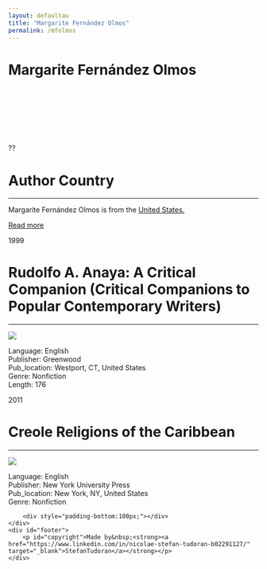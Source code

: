 ```yaml
---
layout: defaultau
title: "Margarite Fernández Olmos"
permalink: /mfolmos
---
```

<!-- partial:index.partial.html -->
<div class="content">
    <h1>Margarite Fernández Olmos</h1>
    <div class="quote">
        <div><img src="" class="logo"></div>
    </div>
    <div class="timeline">
        <div style="padding-bottom:100px;"></div>
        <div class="block">
            <div class="date right"><p class="right">??</p></div>
            <div class="dot"></div>
            <div class="left first">
            <div class="author_country">
                <h1>Author Country</h1><hr>
            <div class="aclocation"><p>Margarite Fernández Olmos is from the <a href="http://localhost:4000/1"> United States.</a></p></div>
              <div class="acreadmore">  <a href="https://ht.wikipedia.org/wiki/Margarite_Fern%C3%A1ndez_Olmos" target="_blank">Read more</a></div>
            </div>
            </div>
        </div>
        <div class="block">
            <div class="date left"><p class="left">1999</p></div>
            <div class="dot"></div>
            <div class="right">
                <h1>Rudolfo A. Anaya: A Critical Companion (Critical Companions to Popular Contemporary Writers)</h1><hr>
                <p><img src="https://images-na.ssl-images-amazon.com/images/I/4164lIAuM8L._SX313_BO1,204,203,200_.jpg"></p>
                <p>Language: English<br/>
                Publisher: Greenwood<br/>
                Pub_location: Westport, CT, United States<br/>
                Genre: Nonfiction<br/>
                Length: 176</p>
            </div>
        </div>
        <div class="block">
            <div class="date right"><p class="right">2011</p></div>
            <div class="dot"></div>
            <div class="left hide">
                <h1>Creole Religions of the Caribbean</h1><hr>
                <p><img src="https://images-na.ssl-images-amazon.com/images/I/71F9gcGiyAL.jpg"></p>
                <p>
                Language: English<br/>
                Publisher: New York University Press<br/>
                Pub_location: New York, NY, United States<br/>
                Genre: Nonfiction<br/></p>
            </div>
        </div>

        <div style="padding-bottom:100px;"></div>
    </div>
    <div id="footer">
        <p id="copyright">Made by&nbsp;<strong><a href="https://www.linkedin.com/in/nicolae-stefan-tudoran-b02291127/" target="_blank">StefanTudoran</a></strong></p>
    </div>
</div>
<!-- partial -->
  <script src='https://cdnjs.cloudflare.com/ajax/libs/jquery/3.1.1/jquery.min.js'></script><script  src="assets/js/authorscript.js"></script>
